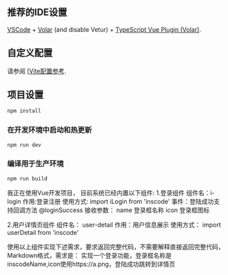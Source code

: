 ## 推荐的IDE设置

[VSCode](https://code.visualstudio.com/) + [Volar](https://marketplace.visualstudio.com/items?itemName=Vue.volar) (and disable Vetur) + [TypeScript Vue Plugin (Volar)](https://marketplace.visualstudio.com/items?itemName=Vue.vscode-typescript-vue-plugin).

## 自定义配置

请参阅 [[Vite配置参考](https://vitejs.dev/config/).

## 项目设置

```sh
npm install
```

### 在开发环境中启动和热更新

```sh
npm run dev
```

### 编译用于生产环境

```sh
npm run build
```

我正在使用Vue开发项目，
目前系统已经内置以下组件:
1.登录组件
组件名：i-login
作用:登录注册
使用方式: import iLogin from 'inscode'
事件：登陆成功支持回调方法 @loginSuccess
接收参数： 
name 登录框名称
icon 登录框图标

2.用户详情页组件
组件名： user-detail
作用：用户信息展示
使用方式： import userDetail from 'inscode'

使用以上组件实现下述需求，要求返回完整代码，不需要解释直接返回完整代码，Markdown格式，需求是：
实现一个登录功能，登录框名称是inscodeName,icon使用https://a.png，登陆成功跳转到详情页